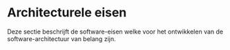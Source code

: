 # Architecturele eisen

Deze sectie beschrijft de software-eisen welke voor het ontwikkelen van de software-architectuur van belang zijn.

